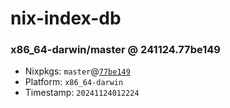 # nix-index-db
### x86_64-darwin/master @ 241124.77be149
- Nixpkgs: `master`@[`77be149`](https://github.com/NixOS/nixpkgs/commit/77be1499afb12fb7ae19ac8bf43b456168ddb0b8)
- Platform: `x86_64-darwin`
- Timestamp: `20241124012224`
